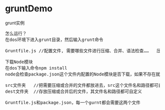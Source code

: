 # gruntDemo
grunt实例
<pre>
怎么运行？
在dos环境下进入grunt目录，然后输入grunt命令

Gruntfile.js //配置文件, 需要哪些文件进行压缩、合并、语法检查……   压缩、合并或语法检查功能（模块），这些Node模块在package.json内配置。

下载Node模块
在dos下输入命令npm install
node会检查package.json这个文件内配置的Node模块是否下载，如果不存在就下载下来，存入或创建node_modules文件夹内。

src文件夹   //把需要压缩或合并的文件都放进去，src这个文件名和路径都可自定义
dest文件夹  //存放压缩或合并后的文件，其文件名和路径都可自定义

Gruntfile.js和package.json，每一个gurnt都会需要这两个文件

</pre>
